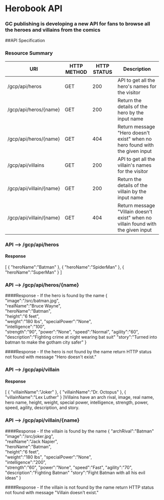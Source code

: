 # Herobook API

### GC publishing is developing a new API for fans to browse all the heroes and villains from the comics

##API Specification
### Resource Summary

| URI  | HTTP METHOD | HTTP STATUS | Description |
| ------------- | ------------- | ------------ |------------ |
| /gcp/api/heros  | GET  | 200 | API to get all the hero's names for the visitor |
| /gcp/api/heros/{name}  | GET  |200 |Return the details of the hero by the input name |
| /gcp/api/heros/{name}  | GET  |404 |Return  message "Hero doesn't exist" when no hero found with the given input|
| /gcp/api/villains  | GET  | 200 | API to get all the villain's names for the visitor |
| /gcp/api/villain/{name}  | GET  |200 |Return the details of the villain by the input name |
| /gcp/api/villain/{name}  | GET  |404 |Return  message "Villain doesn't exist" when no villain found with the given input|

### API --> /gcp/api/heros
#### Response
[
{
"heroName":"Batman"
},
{
"heroName":"SpiderMan"
},
{
"heroName":"SuperMan"
}
]

### API --> /gcp/api/heros/{name}
####Response - If the hero is found by the name
{
"image":"/src/batman.jpg",  
"realName":"Bruce Wayne",   
"heroName":"Batman",    
"height":"6 feet",  
"weight":"180 lbs", 
"specialPower":"None",  
"intelligence":"100",   
"strength":"90",
"power":"None",
"speed":"Normal",
"agility":"60",
"description":"Fighting crime at night wearing bat suit"
"story":"Turned into batman to make the gotham city safer"
}

####Response - If the hero is not found by the name
return HTTP status not found with message "Hero doesn't exist."

### API --> /gcp/api/villain
#### Response
[
{
"villainName":"Joker"
},
{
"villainName":"Dr. Octopus"
},
{
"villainName":"Lex Luther"
}
]Villains have an arch rival, image, real name, hero name, height, weight, special power, intelligence, strength, power, speed, agility, description, and story.

### API --> /gcp/api/villain/{name}
####Response - If the villain is found by the name
{
"archRival":"Batman"
"image":"/src/joker.jpg",  
"realName":"Jack Napier",   
"heroName":"Batman",    
"height":"6 feet",  
"weight":"180 lbs",
"specialPower":"None",  
"intelligence":"200",   
"strength":"60",
"power":"None",
"speed":"Fast",
"agility":"70",
"description":"Fighting Batman"
"story":"Fight Batman with all his evil ideas"
}

####Response - If the villain is not found by the name
return HTTP status not found with message "Villain doesn't exist."



